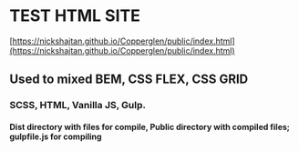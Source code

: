 # TEST HTML SITE
[https://nickshajtan.github.io/Copperglen/public/index.html](https://nickshajtan.github.io/Copperglen/public/index.html)
## Used to mixed BEM, CSS FLEX, CSS GRID
### SCSS, HTML, Vanilla JS, Gulp.
#### Dist directory with files for compile, Public directory with compiled files; gulpfile.js for compiling
